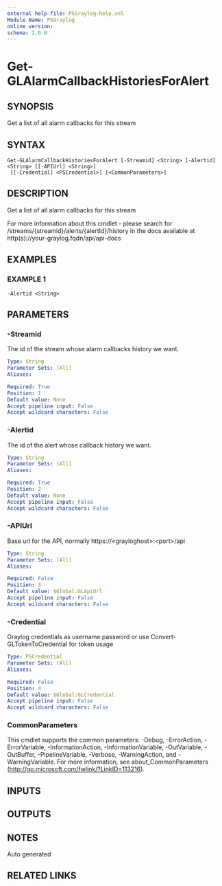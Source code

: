 ```yaml
---
external help file: PSGraylog-help.xml
Module Name: PSGraylog
online version:
schema: 2.0.0
---
```


# Get-GLAlarmCallbackHistoriesForAlert

## SYNOPSIS
Get a list of all alarm callbacks for this stream

## SYNTAX

```
Get-GLAlarmCallbackHistoriesForAlert [-Streamid] <String> [-Alertid] <String> [[-APIUrl] <String>]
 [[-Credential] <PSCredential>] [<CommonParameters>]
```

## DESCRIPTION
Get a list of all alarm callbacks for this stream


For more information about this cmdlet - please search for /streams/{streamid}/alerts/{alertId}/history in the docs available at http(s)://your-graylog.fqdn/api/api-docs

## EXAMPLES

### EXAMPLE 1
```
-Alertid <String>
```

## PARAMETERS

### -Streamid
The id of the stream whose alarm callbacks history we want.

```yaml
Type: String
Parameter Sets: (All)
Aliases:

Required: True
Position: 1
Default value: None
Accept pipeline input: False
Accept wildcard characters: False
```

### -Alertid
The id of the alert whose callback history we want.

```yaml
Type: String
Parameter Sets: (All)
Aliases:

Required: True
Position: 2
Default value: None
Accept pipeline input: False
Accept wildcard characters: False
```

### -APIUrl
Base url for the API, normally https://\<grayloghost\>:\<port\>/api

```yaml
Type: String
Parameter Sets: (All)
Aliases:

Required: False
Position: 3
Default value: $Global:GLApiUrl
Accept pipeline input: False
Accept wildcard characters: False
```

### -Credential
Graylog credentials as username:password or use Convert-GLTokenToCredential for token usage

```yaml
Type: PSCredential
Parameter Sets: (All)
Aliases:

Required: False
Position: 4
Default value: $Global:GLCredential
Accept pipeline input: False
Accept wildcard characters: False
```

### CommonParameters
This cmdlet supports the common parameters: -Debug, -ErrorAction, -ErrorVariable, -InformationAction, -InformationVariable, -OutVariable, -OutBuffer, -PipelineVariable, -Verbose, -WarningAction, and -WarningVariable. For more information, see about_CommonParameters (http://go.microsoft.com/fwlink/?LinkID=113216).

## INPUTS

## OUTPUTS

## NOTES
Auto generated

## RELATED LINKS
